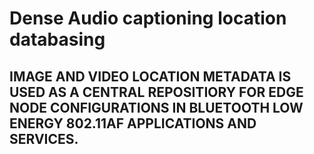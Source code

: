 # Dense Audio captioning location databasing 

## IMAGE AND VIDEO LOCATION METADATA IS USED AS A CENTRAL REPOSITIORY FOR EDGE NODE CONFIGURATIONS IN BLUETOOTH LOW ENERGY 802.11AF APPLICATIONS AND SERVICES.
